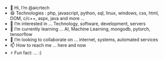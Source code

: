 - 👋 Hi, I’m @aicrtech 
- 😄 Technologies : php, javascript, python, sql, linux, windows, css, html, DOM, c/c++, aspx, java and more ...
- 👀 I’m interested in ... Technology, software, development, servers
- 🌱 I’m currently learning ... AI, Machine Learning, mongodb, pytorch, tensorflow
- 💞️ I’m looking to collaborate on ... internet, systems, automated services
- 📫 How to reach me ... here and now
- ⚡ Fun fact: ... :)

<!---
aicrtech/aicrtech is a ✨ special ✨ repository because its `README.md` (this file) appears on your GitHub profile.
You can click the Preview link to take a look at your changes.
--->

